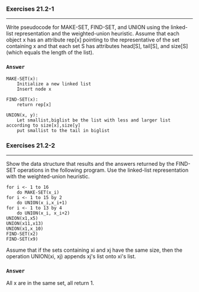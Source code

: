 ### Exercises 21.2-1
***
Write pseudocode for MAKE-SET, FIND-SET, and UNION using the linked-list representation and the weighted-union heuristic. Assume that each object x has an attribute rep[x] pointing to the representative of the set containing x and that each set S has attributes head[S], tail[S], and size[S] (which equals the length of the list).

### `Answer`

	MAKE-SET(x):
		Initialize a new linked list
		Insert node x
	
	FIND-SET(x):
		return rep[x]
		
	UNION(x, y):
		Let smallist,biglist be the list with less and larger list according to size[x],size[y]
		put smallist to the tail in biglist

### Exercises 21.2-2
***
Show the data structure that results and the answers returned by the FIND-SET operations in the following program. Use the linked-list representation with the weighted-union heuristic.

	for i <- 1 to 16
		do MAKE-SET(x_i)
	for i <- 1 to 15 by 2
		do UNION(x_i,x_i+1)
	for i <- 1 to 13 by 4
		do UNION(x_i, x_i+2)
	UNION(x1,x5)
	UNION(x11,x13)
	UNION(x1,x_10)
	FIND-SET(x2)
	FIND-SET(x9)
	
Assume that if the sets containing xi and xj have the same size, then the operation UNION(xi, xj) appends xj's list onto xi's list.

### `Answer`
All x are in the same set, all return 1.





